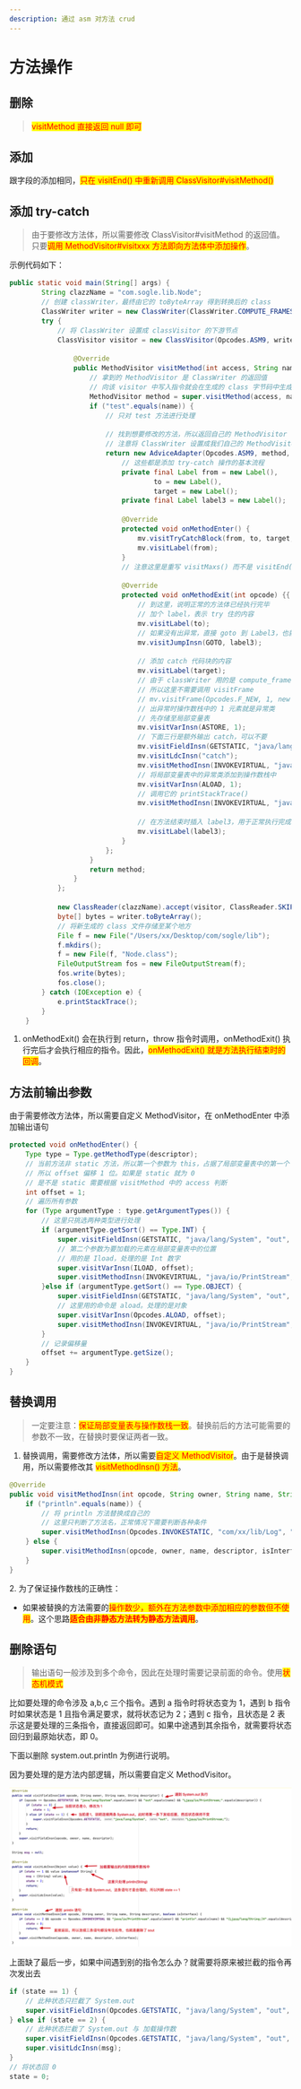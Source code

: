 ```yaml
---
description: 通过 asm 对方法 crud
---
```


# 方法操作

## 删除

> <mark style="color:red;">visitMethod 直接返回 null 即可</mark>

## 添加

跟字段的添加相同，<mark style="color:red;">只在 visitEnd() 中重新调用 ClassVisitor#visitMethod()</mark>&#x20;

## 添加 try-catch

> 由于要修改方法体，所以需要修改 ClassVisitor#visitMethod 的返回值。只要<mark style="color:red;">调用 MethodVisitor#visitxxx 方法即向方法体中添加操作</mark>。

示例代码如下：

```java
public static void main(String[] args) {
        String clazzName = "com.sogle.lib.Node";
        // 创建 classWriter，最终由它的 toByteArray 得到转换后的 class 
        ClassWriter writer = new ClassWriter(ClassWriter.COMPUTE_FRAMES);
        try {
            // 将 ClassWriter 设置成 classVisitor 的下游节点
            ClassVisitor visitor = new ClassVisitor(Opcodes.ASM9, writer) {

                @Override
                public MethodVisitor visitMethod(int access, String name, final String descriptor, String signature, String[] exceptions) {
                    // 拿到的 MethodVisitor 是 ClassWriter 的返回值
                    // 向该 visitor 中写入指令就会在生成的 class 字节码中生成相应的操作
                    MethodVisitor method = super.visitMethod(access, name, descriptor, signature, exceptions);
                    if ("test".equals(name)) {
                        // 只对 test 方法进行处理
                        
                        // 找到想要修改的方法，所以返回自己的 MethodVisitor
                        // 注意将 ClassWriter 设置成我们自己的 MethodVisitor 的下游节点
                        return new AdviceAdapter(Opcodes.ASM9, method, access, name, descriptor) {
                            // 这些都是添加 try-catch 操作的基本流程
                            private final Label from = new Label(),
                                    to = new Label(),
                                    target = new Label();
                            private final Label label3 = new Label();

                            @Override
                            protected void onMethodEnter() {
                                mv.visitTryCatchBlock(from, to, target, "java/lang/Exception");
                                mv.visitLabel(from);
                            }
                            // 注意这里是重写 visitMaxs() 而不是 visitEnd()
                
                            @Override
                            protected void onMethodExit(int opcode) {{
                                // 到这里，说明正常的方法体已经执行完毕
                                // 加个 label，表示 try 住的内容
                                mv.visitLabel(to);
                                // 如果没有出异常，直接 goto 到 Label3，也就是方法结束
                                mv.visitJumpInsn(GOTO, label3);
                                
                                // 添加 catch 代码块的内容
                                mv.visitLabel(target);
                                // 由于 classWriter 用的是 compute_frame
                                // 所以这里不需要调用 visitFrame
                                // mv.visitFrame(Opcodes.F_NEW, 1, new Object[]{"com/sogle/lib/Node"}, 1, new Object[]{"java/lang/Exception"});
                                // 出异常时操作数栈中的 1 元素就是异常类
                                // 先存储至局部变量表
                                mv.visitVarInsn(ASTORE, 1);
                                // 下面三行是额外输出 catch，可以不要
                                mv.visitFieldInsn(GETSTATIC, "java/lang/System", "out", "Ljava/io/PrintStream;");
                                mv.visitLdcInsn("catch");
                                mv.visitMethodInsn(INVOKEVIRTUAL, "java/io/PrintStream", "println", "(Ljava/lang/String;)V", false);
                                // 将局部变量表中的异常类添加到操作数栈中
                                mv.visitVarInsn(ALOAD, 1);
                                // 调用它的 printStackTrace()
                                mv.visitMethodInsn(INVOKEVIRTUAL, "java/lang/Exception", "printStackTrace", "()V", false);

                                // 在方法结束时插入 label3，用于正常执行完成时直接跳转至这里
                                mv.visitLabel(label3);
                            }
                        };
                    }
                    return method;
                }
            };
            
            new ClassReader(clazzName).accept(visitor, ClassReader.SKIP_FRAMES | ClassReader.SKIP_DEBUG);
            byte[] bytes = writer.toByteArray();
            // 将新生成的 class 文件存储至某个地方
            File f = new File("/Users/xx/Desktop/com/sogle/lib");
            f.mkdirs();
            f = new File(f, "Node.class");
            FileOutputStream fos = new FileOutputStream(f);
            fos.write(bytes);
            fos.close();
        } catch (IOException e) {
            e.printStackTrace();
        }
    }
```

1. onMethodExit() 会在执行到 return，throw 指令时调用，onMethodExit() 执行完后才会执行相应的指令。因此，<mark style="color:red;">onMethodExit() 就是方法执行结束时的回调</mark>。

## 方法前输出参数

由于需要修改方法体，所以需要自定义 MethodVisitor，在 onMethodEnter 中添加输出语句

```java
protected void onMethodEnter() {
    Type type = Type.getMethodType(descriptor);
    // 当前方法非 static 方法，所以第一个参数为 this，占据了局部变量表中的第一个 slot
    // 所以 offset 偏移 1 位。如果是 static 就为 0
    // 是不是 static 需要根据 visitMethod 中的 access 判断
    int offset = 1;
    // 遍历所有参数
    for (Type argumentType : type.getArgumentTypes()) {
        // 这里只挑选两种类型进行处理
        if (argumentType.getSort() == Type.INT) {
            super.visitFieldInsn(GETSTATIC, "java/lang/System", "out", "Ljava/io/PrintStream;");
            // 第二个参数为要加载的元素在局部变量表中的位置
            // 用的是 Iload，处理的是 Int 数字
            super.visitVarInsn(ILOAD, offset);
            super.visitMethodInsn(INVOKEVIRTUAL, "java/io/PrintStream", "println", "(I)V", false);
        }else if (argumentType.getSort() == Type.OBJECT) {
            super.visitFieldInsn(GETSTATIC, "java/lang/System", "out", "Ljava/io/PrintStream;");
            // 这里用的命令是 aload。处理的是对象
            super.visitVarInsn(Opcodes.ALOAD, offset);
            super.visitMethodInsn(INVOKEVIRTUAL, "java/io/PrintStream", "println", "(Ljava/lang/Object;)V", false);
        }
        // 记录偏移量
        offset += argumentType.getSize();
    }
}
```

## 替换调用

> 一定要注意：<mark style="color:red;">保证局部变量表与操作数栈一致</mark>。替换前后的方法可能需要的参数不一致，在替换时要保证两者一致。

1. 替换调用，需要修改方法体，所以需要<mark style="color:red;">自定义 MethodVisitor</mark>。由于是替换调用，所以需要修改其 <mark style="color:red;">visitMethodInsn() 方法</mark>。

```java
@Override
public void visitMethodInsn(int opcode, String owner, String name, String descriptor, boolean isInterface) {
    if ("println".equals(name)) {
        // 将 println 方法替换成自己的
        // 这里只判断了方法名，正常情况下需要判断各种条件
        super.visitMethodInsn(Opcodes.INVOKESTATIC, "com/xx/lib/Log", "e", "(Ljava/io/PrintStream;Ljava/lang/String;)V", false);
    } else {
        super.visitMethodInsn(opcode, owner, name, descriptor, isInterface);
    }
}
```

2\. 为了保证操作数栈的正确性：

* 如果被替换的方法需要的<mark style="color:red;">操作数少，额外在方法参数中添加相应的参数但不使用</mark>。这个思路<mark style="color:red;">**适合由非静态方法转为静态方法调用**</mark>。

## 删除语句

> 输出语句一般涉及到多个命令，因此在处理时需要记录前面的命令。使用<mark style="color:red;">状态机模式</mark>

比如要处理的命令涉及 a,b,c 三个指令。遇到  a 指令时将状态变为 1，遇到  b 指令时如果状态是 1 且指令满足要求，就将状态记为 2；遇到 c 指令，且状态是 2 表示这是要处理的三条指令，直接返回即可。如果中途遇到其余指令，就需要将状态回归到最原始状态，即 0。

下面以删除 system.out.println 为例进行说明。

因为要处理的是方法内部逻辑，所以需要自定义 MethodVisitor。

![](../.gitbook/assets/image.png)

上面缺了最后一步，如果中间遇到别的指令怎么办？就需要将原来被拦截的指令再次发出去

```java
if (state == 1) {
    // 此种状态只拦截了 System.out
    super.visitFieldInsn(Opcodes.GETSTATIC, "java/lang/System", "out", "Ljava/io/PrintStream;");
} else if (state == 2) {
    // 此种状态拦截了 System.out 与 加载操作数
    super.visitFieldInsn(Opcodes.GETSTATIC, "java/lang/System", "out", "Ljava/io/PrintStream;");
    super.visitLdcInsn(msg);
}
// 将状态回 0
state = 0;
```
